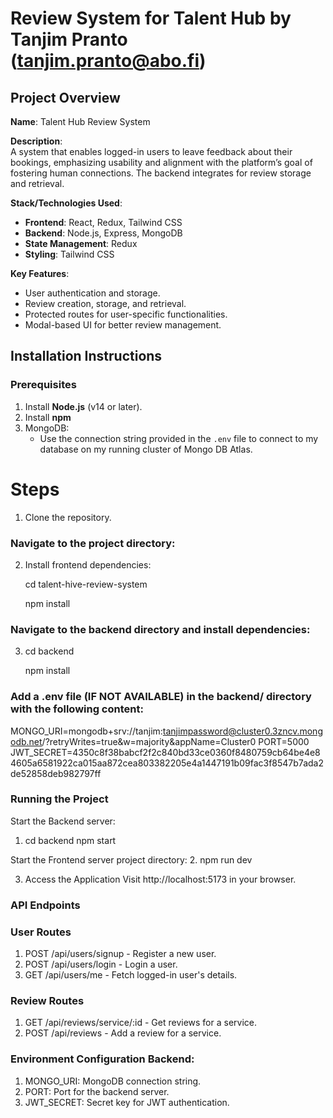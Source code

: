 # Review System for Talent Hub by Tanjim Pranto (tanjim.pranto@abo.fi)

## Project Overview

**Name**: Talent Hub Review System

**Description**:  
A system that enables logged-in users to leave feedback about their bookings, emphasizing usability and alignment with the platform’s goal of fostering human connections. The backend integrates for review storage and retrieval.

**Stack/Technologies Used**:

- **Frontend**: React, Redux, Tailwind CSS
- **Backend**: Node.js, Express, MongoDB
- **State Management**: Redux
- **Styling**: Tailwind CSS

**Key Features**:

- User authentication and storage.
- Review creation, storage, and retrieval.
- Protected routes for user-specific functionalities.
- Modal-based UI for better review management.

## Installation Instructions

### Prerequisites

1. Install **Node.js** (v14 or later).
2. Install **npm**
3. MongoDB:
   - Use the connection string provided in the `.env` file to connect to my database on my running cluster of Mongo DB Atlas.

# Steps

1. Clone the repository.

### Navigate to the project directory:

2. Install frontend dependencies:

   cd talent-hive-review-system

   npm install

### Navigate to the backend directory and install dependencies:

3. cd backend

   npm install

### Add a .env file (IF NOT AVAILABLE) in the backend/ directory with the following content:

MONGO_URI=mongodb+srv://tanjim:tanjimpassword@cluster0.3zncv.mongodb.net/?retryWrites=true&w=majority&appName=Cluster0
PORT=5000
JWT_SECRET=4350c8f38babcf2f2c840bd33ce0360f8480759cb64be4e84605a6581922ca015aa872cea803382205e4a1447191b09fac3f8547b7ada2de52858deb982797ff

### Running the Project

Start the Backend server:

1. cd backend
   npm start

Start the Frontend server project directory: 2. npm run dev

3. Access the Application
   Visit http://localhost:5173 in your browser.

### API Endpoints

### User Routes

1. POST /api/users/signup - Register a new user.
2. POST /api/users/login - Login a user.
3. GET /api/users/me - Fetch logged-in user's details.

### Review Routes

1. GET /api/reviews/service/:id - Get reviews for a service.
2. POST /api/reviews - Add a review for a service.

### Environment Configuration Backend:

1. MONGO_URI: MongoDB connection string.
2. PORT: Port for the backend server.
3. JWT_SECRET: Secret key for JWT authentication.
